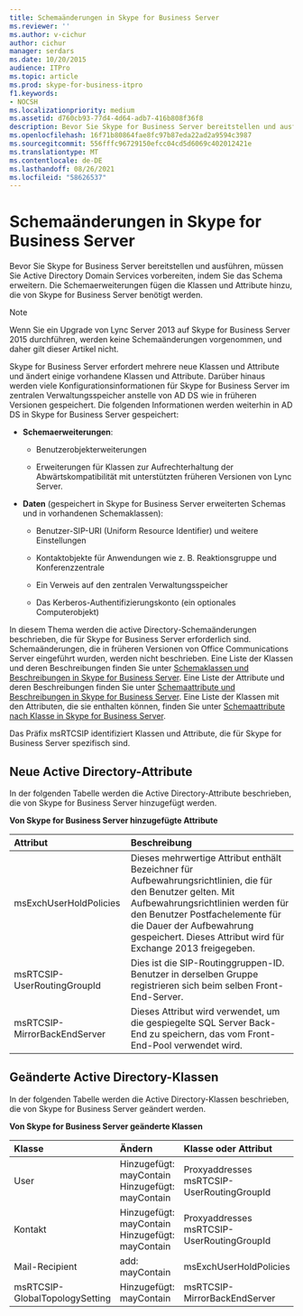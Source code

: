 ```yaml
---
title: Schemaänderungen in Skype for Business Server
ms.reviewer: ''
ms.author: v-cichur
author: cichur
manager: serdars
ms.date: 10/20/2015
audience: ITPro
ms.topic: article
ms.prod: skype-for-business-itpro
f1.keywords:
- NOCSH
ms.localizationpriority: medium
ms.assetid: d760cb93-77d4-4d64-adb7-416b808f36f8
description: Bevor Sie Skype for Business Server bereitstellen und ausführen, müssen Sie Active Directory Domain Services vorbereiten, indem Sie das Schema erweitern. Die Schemaerweiterungen fügen die Klassen und Attribute hinzu, die von Skype for Business Server benötigt werden.
ms.openlocfilehash: 16f71b80864fae8fc97b87eda22ad2a9594c3987
ms.sourcegitcommit: 556fffc96729150efcc04cd5d6069c402012421e
ms.translationtype: MT
ms.contentlocale: de-DE
ms.lasthandoff: 08/26/2021
ms.locfileid: "58626537"
---
```

# <a name="schema-changes-in-skype-for-business-server"></a>Schemaänderungen in Skype for Business Server
 
Bevor Sie Skype for Business Server bereitstellen und ausführen, müssen Sie Active Directory Domain Services vorbereiten, indem Sie das Schema erweitern. Die Schemaerweiterungen fügen die Klassen und Attribute hinzu, die von Skype for Business Server benötigt werden.

> [!NOTE]
> Wenn Sie ein Upgrade von Lync Server 2013 auf Skype for Business Server 2015 durchführen, werden keine Schemaänderungen vorgenommen, und daher gilt dieser Artikel nicht.
  
Skype for Business Server erfordert mehrere neue Klassen und Attribute und ändert einige vorhandene Klassen und Attribute. Darüber hinaus werden viele Konfigurationsinformationen für Skype for Business Server im zentralen Verwaltungsspeicher anstelle von AD DS wie in früheren Versionen gespeichert. Die folgenden Informationen werden weiterhin in AD DS in Skype for Business Server gespeichert:
  
- **Schemaerweiterungen**:
    
  - Benutzerobjekterweiterungen
    
  - Erweiterungen für Klassen zur Aufrechterhaltung der Abwärtskompatibilität mit unterstützten früheren Versionen von Lync Server.
    
- **Daten** (gespeichert in Skype for Business Server erweiterten Schemas und in vorhandenen Schemaklassen):
    
  - Benutzer-SIP-URI (Uniform Resource Identifier) und weitere Einstellungen
    
  - Kontaktobjekte für Anwendungen wie z. B. Reaktionsgruppe und Konferenzzentrale
    
  - Ein Verweis auf den zentralen Verwaltungsspeicher
    
  - Das Kerberos-Authentifizierungskonto (ein optionales Computerobjekt)
    
In diesem Thema werden die active Directory-Schemaänderungen beschrieben, die für Skype for Business Server erforderlich sind. Schemaänderungen, die in früheren Versionen von Office Communications Server eingeführt wurden, werden nicht beschrieben. Eine Liste der Klassen und deren Beschreibungen finden Sie unter [Schemaklassen und Beschreibungen in Skype for Business Server](schema-classes-and-descriptions.md). Eine Liste der Attribute und deren Beschreibungen finden Sie unter [Schemaattribute und Beschreibungen in Skype for Business Server](schema-attributes-and-descriptions.md). Eine Liste der Klassen mit den Attributen, die sie enthalten können, finden Sie unter [Schemaattribute nach Klasse in Skype for Business Server](schema-attributes-by-class.md).
  
Das Präfix msRTCSIP identifiziert Klassen und Attribute, die für Skype for Business Server spezifisch sind.
  
## <a name="new-active-directory-attributes"></a>Neue Active Directory-Attribute

In der folgenden Tabelle werden die Active Directory-Attribute beschrieben, die von Skype for Business Server hinzugefügt werden.
  
**Von Skype for Business Server hinzugefügte Attribute**

|**Attribut**|**Beschreibung**|
|:-----|:-----|
|msExchUserHoldPolicies  <br/> |Dieses mehrwertige Attribut enthält Bezeichner für Aufbewahrungsrichtlinien, die für den Benutzer gelten. Mit Aufbewahrungsrichtlinien werden für den Benutzer Postfachelemente für die Dauer der Aufbewahrung gespeichert. Dieses Attribut wird für Exchange 2013 freigegeben.  <br/> |
|msRTCSIP-UserRoutingGroupId  <br/> |Dies ist die SIP-Routinggruppen-ID. Benutzer in derselben Gruppe registrieren sich beim selben Front-End-Server.  <br/> |
|msRTCSIP-MirrorBackEndServer  <br/> |Dieses Attribut wird verwendet, um die gespiegelte SQL Server Back-End zu speichern, das vom Front-End-Pool verwendet wird.  <br/> |
   
## <a name="modified-active-directory-classes"></a>Geänderte Active Directory-Klassen

In der folgenden Tabelle werden die Active Directory-Klassen beschrieben, die von Skype for Business Server geändert werden.
  
**Von Skype for Business Server geänderte Klassen**

|**Klasse**|**Ändern**|**Klasse oder Attribut**|
|:-----|:-----|:-----|
|User  <br/> |Hinzugefügt: mayContain  <br/> Hinzugefügt: mayContain  <br/> |Proxyaddresses  <br/> msRTCSIP-UserRoutingGroupId  <br/> |
|Kontakt  <br/> |Hinzugefügt: mayContain  <br/> Hinzugefügt: mayContain  <br/> |Proxyaddresses  <br/> msRTCSIP-UserRoutingGroupId  <br/> |
|Mail-Recipient  <br/> |add: mayContain  <br/> |msExchUserHoldPolicies  <br/> |
|msRTCSIP-GlobalTopologySetting  <br/> |Hinzugefügt: mayContain  <br/> |msRTCSIP-MirrorBackEndServer  <br/> |
   

